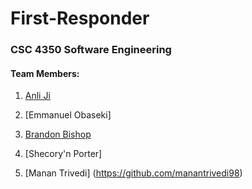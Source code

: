 # First-Responder
### CSC 4350 Software Engineering 

#### Team Members:
1. [Anli Ji](https://github.com/annieee6446)

2. [Emmanuel Obaseki]

3. [Brandon Bishop](https://github.com/bscottb)

4. [Shecory'n Porter]

5. [Manan Trivedi] (https://github.com/manantrivedi98)
